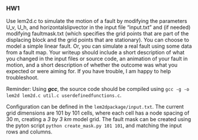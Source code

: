 ### HW1

Use lem2d.c to simulate the motion of a fault by modifying the parameters U_v, U_h, and horizontalslipvector in the input file “input.txt” and (if needed) modifying faultmask.txt (which specifies the grid points that are part of the displacing block and the grid points that are stationary). You can choose to model a simple linear fault. Or, you can simulate a real fault using some data from a fault map. Your writeup should include a short description of what you changed in the input files or source code, an animation of your fault in motion, and a short description of whether the outcome was what you expected or were aiming for. If you have trouble, I am happy to help troubleshoot. <br>

Reminder: Using ***gcc***, the source code should be compiled using `gcc -g -o lem2d lem2d.c util.c userdefinedfunctions.c`. <br>

Configuration can be defined in the `lem2dpackage/input.txt`. The current grid dimensions are 101 by 101 cells, where each cell has a node spacing of 30 m, creating a *3 by 3 km* model grid. The 
fault mask can be created using the pyton script `python create_mask.py 101 101`, and matching the 
input rows and columns.
